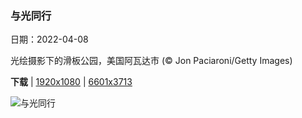 ### 与光同行

日期：2022-04-08

光绘摄影下的滑板公园，美国阿瓦达市 (© Jon Paciaroni/Getty Images)

**下载**  |  [1920x1080](https://cn.bing.com/th?id=OHR.LightPainting_ZH-CN8824196181_1920x1080.jpg)  |  [6601x3713](https://cn.bing.com/th?id=OHR.LightPainting_ZH-CN8824196181_UHD.jpg)

![与光同行](https://cn.bing.com/th?id=OHR.LightPainting_ZH-CN8824196181_1920x1080.jpg "光绘摄影下的滑板公园，美国阿瓦达市 (© Jon Paciaroni/Getty Images)")

